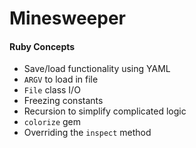 # Minesweeper

#### Ruby Concepts

- Save/load functionality using YAML
- `ARGV` to load in file
- `File` class I/O
- Freezing constants
- Recursion to simplify complicated logic
- `colorize` gem
- Overriding the `inspect` method
